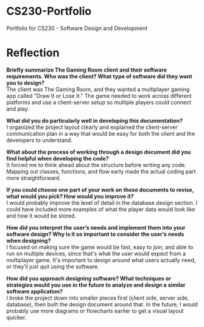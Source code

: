 # CS230-Portfolio
Portfolio for CS230 - Software Design and Development

# Reflection 

**Briefly summarize The Gaming Room client and their software requirements. Who was the client? What type of software did they want you to design?**  
The client was The Gaming Room, and they wanted a multiplayer gaming app called "Draw It or Lose It." The game needed to work across different platforms and use a client-server setup so multiple players could connect and play.

**What did you do particularly well in developing this documentation?**  
I organized the project layout clearly and explained the client-server communication plan in a way that would be easy for both the client and the developers to understand.

**What about the process of working through a design document did you find helpful when developing the code?**  
It forced me to think ahead about the structure before writing any code. Mapping out classes, functions, and flow early made the actual coding part more straightforward.

**If you could choose one part of your work on these documents to revise, what would you pick? How would you improve it?**  
I would probably improve the level of detail in the database design section. I could have included more examples of what the player data would look like and how it would be stored.

**How did you interpret the user’s needs and implement them into your software design? Why is it so important to consider the user’s needs when designing?**  
I focused on making sure the game would be fast, easy to join, and able to run on multiple devices, since that's what the user would expect from a multiplayer game. It's important to design around what users actually need, or they’ll just quit using the software.

**How did you approach designing software? What techniques or strategies would you use in the future to analyze and design a similar software application?**  
I broke the project down into smaller pieces first (client side, server side, database), then built the design document around that. In the future, I would probably use more diagrams or flowcharts earlier to get a visual layout quicker.

